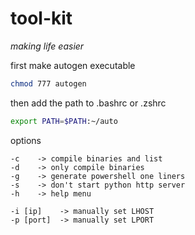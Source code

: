 # tool-kit
*making life easier*


first make autogen executable
```bash
chmod 777 autogen
```

then add the path to .bashrc or .zshrc
```bash
export PATH=$PATH:~/auto
```

options
```
-c    -> compile binaries and list
-d    -> only compile binaries
-g    -> generate powershell one liners
-s    -> don't start python http server
-h    -> help menu

-i [ip]    -> manually set LHOST
-p [port]  -> manually set LPORT
```

